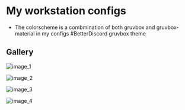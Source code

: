 # My workstation configs

- The colorscheme is a combmination of both gruvbox and gruvbox-material in my configs
#BetterDiscord gruvbox theme

## Gallery
![image_1](/screenshots/image_1)

![image_2](/screenshots/image_2)

![image_3](/screenshots/image_3)

![image_4](/screenshots/image_4)
